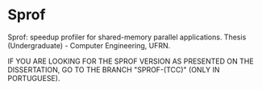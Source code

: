 # Sprof
Sprof: speedup profiler for shared-memory parallel applications. Thesis (Undergraduate) - Computer Engineering, UFRN.

IF YOU ARE LOOKING FOR THE SPROF VERSION AS PRESENTED ON THE DISSERTATION, GO TO THE BRANCH "SPROF-(TCC)" (ONLY IN PORTUGUESE).
